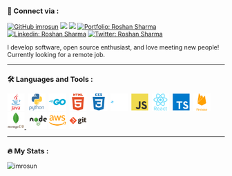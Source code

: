 ### :calling: Connect via :
[![GitHub imrosun](https://img.shields.io/github/followers/imrosun?label=follow&style=social)](https://github.com/imrosun)
![](https://github.com/Your_Repository_Name/Your_GIF_Name.gif)
![](https://komarev.com/ghpvc/?username=imrosun)
[![Portfolio: Roshan Sharma](https://img.shields.io/static/v1?label=Portfolio&message=RoshanSharma&color=success)](https://roshan-sharma.vercel.app/)
[![Linkedin: Roshan Sharma](https://img.shields.io/badge/-Roshan%20Sharma-blue?style=flat-square&logo=Linkedin&logoColor=white&link=https://www.linkedin.com/in/roshan-sharma-/)](https://www.linkedin.com/in/roshan-sharma-bbb6ba178//)
[![Twitter: Roshan Sharma](https://img.shields.io/twitter/follow/imrosun?color=yellowgreen&style=social)](https://twitter.com/imrosun)



I develop software, open source enthusiast, and love meeting new people!
Currently looking for a remote job.

<!---
---
### :man_technologist: About Me :
- 👋 Hi, I am Roshan Sharma Looking for a job as a developer
- 👀 I have skills in data structure and algorithms
- 🌱 I’m currently working on Open source projects
- 💞️ I’m looking for a software developer or software engineer role
-->

---

### :hammer_and_wrench: Languages and Tools :  
<div>
  <a href="https://www.java.com/en/" target="_blank" rel="noreferrer"> <img src="https://github.com/devicons/devicon/blob/master/icons/java/java-original-wordmark.svg" title="Java" alt="Java" width="40" height="40"/></a>&nbsp; 
  <a href="https://www.python.org/" target="_blank" rel="noreferrer"> <img src="https://github.com/devicons/devicon/blob/master/icons/python/python-original-wordmark.svg" title="Python" alt="Python" width="40" height="40"/></a>&nbsp;
  <a href="https://www.golang.org/" target="_blank" rel="noreferrer"> <img src="https://github.com/devicons/devicon/blob/master/icons/go/go-original-wordmark.svg" title="Golang" alt="Golang" width="40" height="40"/></a>&nbsp;
  <a href="https://html.com/" target="_blank" rel="noreferrer"> <img src="https://github.com/devicons/devicon/blob/master/icons/html5/html5-plain-wordmark.svg" title="HTML5" alt="HTML" width="40" height="40"/></a>&nbsp;
  <a href="https://www.w3schools.com/css/" target="_blank" rel="noreferrer"> <img src="https://github.com/devicons/devicon/blob/master/icons/css3/css3-plain-wordmark.svg"  title="CSS3" alt="CSS" width="40" height="40"/></a>&nbsp;
  <a href="https://www.tailwindcss.com/" target="_blank" rel="noreferrer"> <img src="https://github.com/devicons/devicon/blob/master/icons/tailwindcss/tailwindcss-original-wordmark.svg" title="TailwindCSS" alt="TailwindCSS" width="40" height="40"/></a>&nbsp;
  <a href="https://www.javascript.com/" target="_blank" rel="noreferrer"> <img src="https://github.com/devicons/devicon/blob/master/icons/javascript/javascript-original.svg" title="JavaScript" alt="JavaScript" width="40" height="40"/></a>&nbsp;
  <a href="https://reactjs.org/" target="_blank" rel="noreferrer"> <img src="https://raw.githubusercontent.com/devicons/devicon/master/icons/react/react-original-wordmark.svg" alt="react" width="40" height="40"/></a>&nbsp;
  <a href="https://typescript.org/" target="_blank" rel="noreferrer"> <img src="https://github.com/devicons/devicon/blob/master/icons/typescript/typescript-original.svg" title="Typescript" alt="Typescript" width="40" height="40"/></a>&nbsp;   
  <a href="https://firebase.google.com/" target="_blank" rel="noreferrer"> <img src="https://github.com/devicons/devicon/blob/master/icons/firebase/firebase-plain-wordmark.svg" title="Firebase" alt="Firebase" width="40" height="40"/></a>&nbsp;
  <a href="https://www.mongodb.com/" target="_blank" rel="noreferrer"> <img src="https://raw.githubusercontent.com/devicons/devicon/master/icons/mongodb/mongodb-original-wordmark.svg" alt="mongodb" width="40" height="40"/> </a>&nbsp;
  <a href="https://nodejs.org/" target="_blank" rel="noreferrer"> <img src="https://github.com/devicons/devicon/blob/master/icons/nodejs/nodejs-original-wordmark.svg" title="NodeJS" alt="NodeJS" width="40" height="40"/></a>  
  <a href="https://aws.amazon.com/" target="_blank" rel="noreferrer"> <img src="https://github.com/devicons/devicon/blob/master/icons/amazonwebservices/amazonwebservices-plain-wordmark.svg" title="AWS" alt="AWS" width="40" height="40"/></a>&nbsp;
  <a href="https://github.com/" target="_blank" rel="noreferrer"> <img src="https://github.com/devicons/devicon/blob/master/icons/git/git-original-wordmark.svg" title="Git" alt="Git" width="40" height="40"/></a>&nbsp;
</div>

---
### :fire: My Stats :
<p><img  src="http://github-readme-streak-stats.herokuapp.com?user=imrosun&range=last_30_days&theme=onedark&background=000000" width="500" range="Last 30 Days" alt="imrosun" /></p>

<!-- <p><img  src="https://github-readme-stats.vercel.app/api/top-langs/?username=imrosun&layout=compact&theme=dark" width="400" alt="imrosun" /></p>

<p><img  src="https://github-readme-stats.vercel.app/api?username=imrosun&show_icons=true&locale=en&theme=radical" width="350" alt="imrosun" /></p> -->

<!--- 
imrosun/imrosun is a ✨ special ✨ repository because its `README.md` (this file) appears on your GitHub profile.
Let's make the clean world
You can click the Preview link to take a look at your changes.
--->
